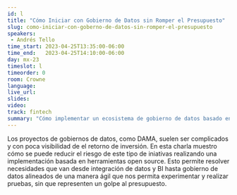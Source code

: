 ```yaml
---
id: l
title: "Cómo Iniciar con Gobierno de Datos sin Romper el Presupuesto"
slug: como-iniciar-con-goberno-de-datos-sin-romper-el-presupuesto
speakers:
 - Andrés Tello
time_start: 2023-04-25T13:35:00-06:00
time_end:   2023-04-25T14:10:00-06:00
day: mx-23
timeslot: l
timeorder: 0
room: Crowne
language: 
live_url: 
slides: 
video: 
track: fintech
summary: "Cómo implementar un ecosistema de gobierno de datos basado en tecnologías open source que permite resolver las necesidades sin tener que hacer fuertes inversiones iniciales en licenciamiento."
---
```


Los proyectos de gobiernos de datos, como DAMA, suelen ser complicados y con poca visibilidad de el retorno de inversión. En esta charla muestro cómo se puede reducir el riesgo de este tipo de iniativas realizando una implementación basada en herramientas open source. Esto permite resolver necesidades que van desde integración de datos y BI hasta gobierno de datos alineados de una manera ágil que nos permita experimentar y realizar pruebas, sin que representen un golpe al presupuesto.  
